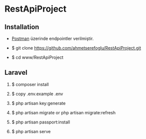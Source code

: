 # RestApiProject

## Installation

+ [Postman](https://web.postman.co/collections/3980989-74e8347a-c1fc-4c5e-b255-b2ff8b2d5759?version=latest&workspace=16734ff7-b276-4d59-8297-b080943a9421
) üzerinde endpointler verilmiştir.

+ $ git clone https://github.com/ahmetserefoglu/RestApiProject.git
+ $ cd www/RestApiProject

## Laravel 		
1. $ composer install
2. $ copy .env.example .env
3. $ php artisan key:generate
4. $ php artisan migrate or php artisan migrate:refresh
5. $ php artisan passport:install

6. $ php artisan serve

